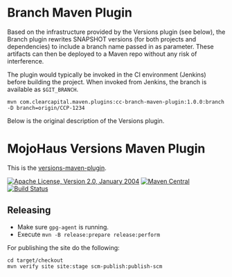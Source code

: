 # Branch Maven Plugin

Based on the infrastructure provided by the Versions plugin (see below), the Branch plugin rewrites SNAPSHOT versions (for both projects and dependencies) to include a branch name passed in as parameter. These artifacts can then be deployed to a Maven repo without any risk of interference.

The plugin would typically be invoked in the CI environment (Jenkins) before building the project. When invoked from Jenkins, the branch is available as `$GIT_BRANCH`.
 
```
mvn com.clearcapital.maven.plugins:cc-branch-maven-plugin:1.0.0:branch -D branch=origin/CCP-1234
```

Below is the original description of the Versions plugin.

# MojoHaus Versions Maven Plugin

This is the [versions-maven-plugin](http://www.mojohaus.org/versions-maven-plugin/).
 
[![Apache License, Version 2.0, January 2004](https://img.shields.io/github/license/mojohaus/versions-maven-plugin.svg?label=License)](http://www.apache.org/licenses/)
[![Maven Central](https://img.shields.io/maven-central/v/org.codehaus.mojo/versions-maven-plugin.svg?label=Maven%20Central)](http://search.maven.org/#search%7Cgav%7C1%7Cg%3A%22org.codehaus.mojo%22%20AND%20a%3A%22versions-maven-plugin%22)
[![Build Status](https://travis-ci.org/mojohaus/versions-maven-plugin.svg?branch=master)](https://travis-ci.org/mojohaus/versions-maven-plugin)

## Releasing

* Make sure `gpg-agent` is running.
* Execute `mvn -B release:prepare release:perform`

For publishing the site do the following:

```
cd target/checkout
mvn verify site site:stage scm-publish:publish-scm
```
